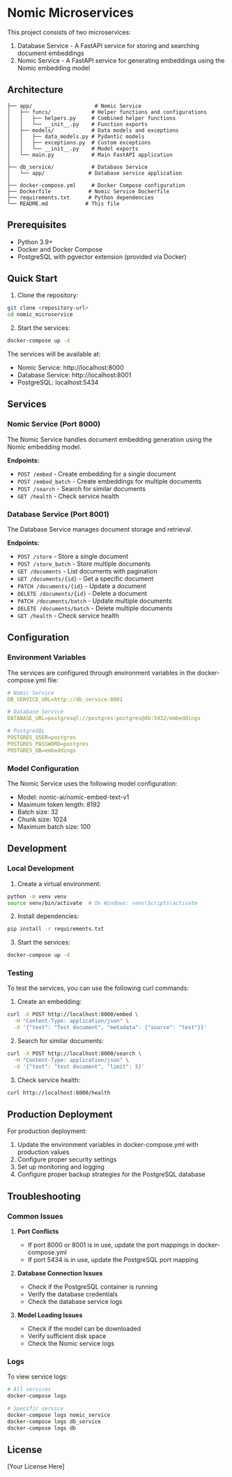# Nomic Microservices

This project consists of two microservices:
1. Database Service - A FastAPI service for storing and searching document embeddings
2. Nomic Service - A FastAPI service for generating embeddings using the Nomic embedding model

## Architecture

```
├── app/                    # Nomic Service
│   ├── funcs/             # Helper functions and configurations
│   │   ├── helpers.py     # Combined helper functions
│   │   └── __init__.py    # Function exports
│   ├── models/            # Data models and exceptions
│   │   ├── data_models.py # Pydantic models
│   │   ├── exceptions.py  # Custom exceptions
│   │   └── __init__.py    # Model exports
│   └── main.py            # Main FastAPI application
│
├── db_service/            # Database Service
│   └── app/              # Database service application
│
├── docker-compose.yml     # Docker Compose configuration
├── Dockerfile            # Nomic Service Dockerfile
├── requirements.txt      # Python dependencies
└── README.md            # This file
```

## Prerequisites

- Python 3.9+
- Docker and Docker Compose
- PostgreSQL with pgvector extension (provided via Docker)

## Quick Start

1. Clone the repository:
```bash
git clone <repository-url>
cd nomic_microservice
```

2. Start the services:
```bash
docker-compose up -d
```

The services will be available at:
- Nomic Service: http://localhost:8000
- Database Service: http://localhost:8001
- PostgreSQL: localhost:5434

## Services

### Nomic Service (Port 8000)

The Nomic Service handles document embedding generation using the Nomic embedding model.

**Endpoints:**
- `POST /embed` - Create embedding for a single document
- `POST /embed_batch` - Create embeddings for multiple documents
- `POST /search` - Search for similar documents
- `GET /health` - Check service health

### Database Service (Port 8001)

The Database Service manages document storage and retrieval.

**Endpoints:**
- `POST /store` - Store a single document
- `POST /store_batch` - Store multiple documents
- `GET /documents` - List documents with pagination
- `GET /documents/{id}` - Get a specific document
- `PATCH /documents/{id}` - Update a document
- `DELETE /documents/{id}` - Delete a document
- `PATCH /documents/batch` - Update multiple documents
- `DELETE /documents/batch` - Delete multiple documents
- `GET /health` - Check service health

## Configuration

### Environment Variables

The services are configured through environment variables in the docker-compose.yml file:

```yaml
# Nomic Service
DB_SERVICE_URL=http://db_service:8001

# Database Service
DATABASE_URL=postgresql://postgres:postgres@db:5432/embeddings

# PostgreSQL
POSTGRES_USER=postgres
POSTGRES_PASSWORD=postgres
POSTGRES_DB=embeddings
```

### Model Configuration

The Nomic Service uses the following model configuration:
- Model: nomic-ai/nomic-embed-text-v1
- Maximum token length: 8192
- Batch size: 32
- Chunk size: 1024
- Maximum batch size: 100

## Development

### Local Development

1. Create a virtual environment:
```bash
python -m venv venv
source venv/bin/activate  # On Windows: venv\Scripts\activate
```

2. Install dependencies:
```bash
pip install -r requirements.txt
```

3. Start the services:
```bash
docker-compose up -d
```

### Testing

To test the services, you can use the following curl commands:

1. Create an embedding:
```bash
curl -X POST http://localhost:8000/embed \
  -H "Content-Type: application/json" \
  -d '{"text": "Test document", "metadata": {"source": "test"}}'
```

2. Search for similar documents:
```bash
curl -X POST http://localhost:8000/search \
  -H "Content-Type: application/json" \
  -d '{"text": "test document", "limit": 5}'
```

3. Check service health:
```bash
curl http://localhost:8000/health
```

## Production Deployment

For production deployment:

1. Update the environment variables in docker-compose.yml with production values
2. Configure proper security settings
3. Set up monitoring and logging
4. Configure proper backup strategies for the PostgreSQL database

## Troubleshooting

### Common Issues

1. **Port Conflicts**
   - If port 8000 or 8001 is in use, update the port mappings in docker-compose.yml
   - If port 5434 is in use, update the PostgreSQL port mapping

2. **Database Connection Issues**
   - Check if the PostgreSQL container is running
   - Verify the database credentials
   - Check the database service logs

3. **Model Loading Issues**
   - Check if the model can be downloaded
   - Verify sufficient disk space
   - Check the Nomic service logs

### Logs

To view service logs:
```bash
# All services
docker-compose logs

# Specific service
docker-compose logs nomic_service
docker-compose logs db_service
docker-compose logs db
```

## License

[Your License Here]
